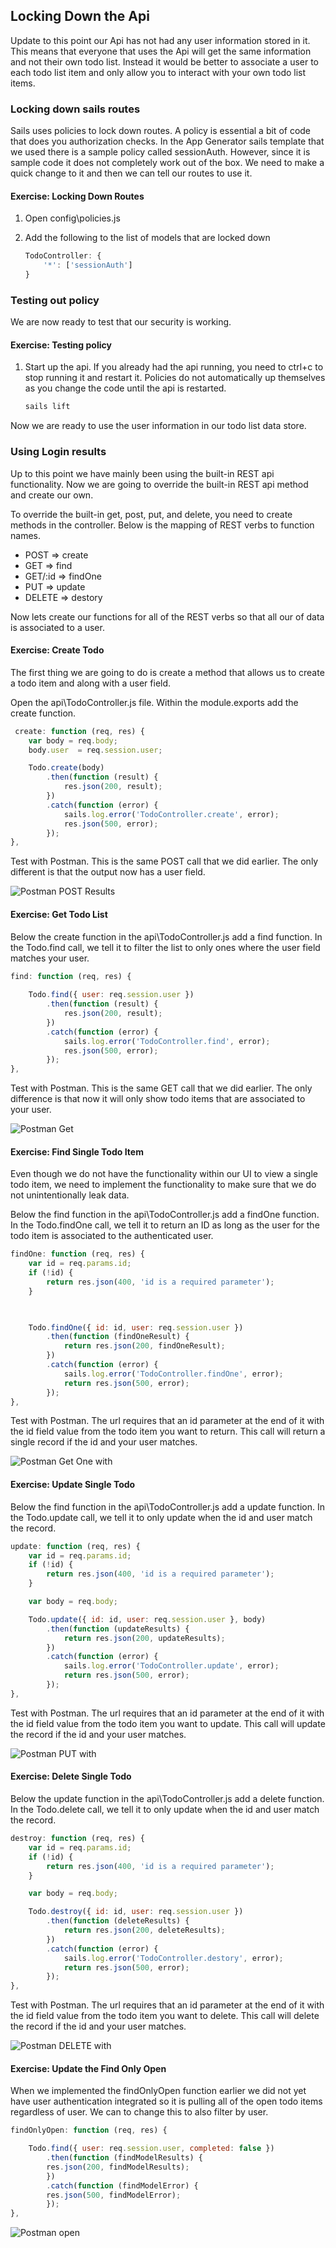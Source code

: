 ## Locking Down the Api

Update to this point our Api has not had any user information stored in it.  This means that everyone that uses the Api will get the same information and not their own todo list.  Instead it would be better to associate a user to each todo list item and only allow you to interact with your own todo list items.  



### Locking down sails routes

Sails uses policies to lock down routes.  A policy is essential a bit of code that does you authorization checks.  In the App Generator sails template that we used there is a sample policy called sessionAuth.  However, since it is sample code it does not completely work out of the box.  We need to make a quick change to it and then we can tell our routes to use it.

<h4 class="exercise-start">
    <b>Exercise</b>: Locking Down Routes
</h4>

1. Open config\policies.js
1. Add the following to the list of models that are locked down

    ```JavaScript
    TodoController: {
        '*': ['sessionAuth']
    }
    ```

<div class="exercise-end"></div>


### Testing out policy

We are now ready to test that our security is working.

<h4 class="exercise-start">
    <b>Exercise</b>: Testing policy
</h4>

1. Start up the api.  If you already had the api running, you need to ctrl+c to stop running it and restart it.  Policies do not automatically up themselves as you change the code until the api is restarted.

    ```bash
    sails lift
    ```

Now we are ready to use the user information in our todo list data store.

<div class="exercise-end"></div>

### Using Login results

Up to this point we have mainly been using the built-in REST api functionality.  Now we are going to override the built-in REST api method and create our own.

To override the built-in get, post, put, and delete, you need to create methods in the controller.  Below is the mapping of REST verbs to function names.

* POST => create 
* GET => find
* GET/:id => findOne 
* PUT => update 
* DELETE => destory 

Now lets create our functions for all of the REST verbs so that all our of data is associated to a user.  

<h4 class="exercise-start">
    <b>Exercise</b>: Create Todo
</h4>

The first thing we are going to do is create a method that allows us to create a todo item and along with a user field.

Open the api\TodoController.js file.  Within the module.exports add the create function.


```javascript
 create: function (req, res) {
    var body = req.body;
    body.user  = req.session.user;

    Todo.create(body)
        .then(function (result) {
            res.json(200, result);
        })
        .catch(function (error) {
            sails.log.error('TodoController.create', error);
            res.json(500, error);
        });
},
```

Test with Postman.   This is the same POST call that we did earlier.  The only different is that the output now has a user field.

![Postman POST Results](images/postman-post-isso.png)

<div class="exercise-end"></div>

<h4 class="exercise-start">
    <b>Exercise</b>: Get Todo List
</h4>

Below the create function in the api\TodoController.js add a find function.  In the Todo.find call, we tell it to filter the list to only ones where the user  field matches your user.  

```javascript
find: function (req, res) {
    
    Todo.find({ user: req.session.user })
        .then(function (result) {
            res.json(200, result);
        })
        .catch(function (error) {
            sails.log.error('TodoController.find', error);
            res.json(500, error);
        });
},
```

Test with Postman.  This is the same GET call that we did earlier.  The only difference is that now it will only show todo items that are associated to your user.

![Postman Get ](images/postman-get-isso.png)

<div class="exercise-end"></div>

<h4 class="exercise-start">
    <b>Exercise</b>: Find Single Todo Item
</h4>

Even though we do not have the functionality within our UI to view a single todo item, we need to implement the functionality to make sure that we do not unintentionally leak data.

Below the find function in the api\TodoController.js add a findOne function.  In the Todo.findOne call, we tell it to return an ID as long as the user for the todo item is associated to the authenticated user.

```javascript
findOne: function (req, res) {
    var id = req.params.id;
    if (!id) {
        return res.json(400, 'id is a required parameter');
    }

    

    Todo.findOne({ id: id, user: req.session.user })
        .then(function (findOneResult) {
            return res.json(200, findOneResult);
        })
        .catch(function (error) {
            sails.log.error('TodoController.findOne', error);
            return res.json(500, error);
        });
},
```

Test with Postman.  The url requires that an id parameter at the end of it with the id field value from the todo item you want to return.  This call will return a single record if the id and your user matches.

![Postman Get One with](images/postman-get-one-isso.png)

<div class="exercise-end"></div>

<h4 class="exercise-start">
    <b>Exercise</b>: Update Single Todo
</h4>

Below the find function in the api\TodoController.js add a update function.   In the Todo.update call, we tell it to only update when the id and user match the record.

```javascript
update: function (req, res) {
    var id = req.params.id;
    if (!id) {
        return res.json(400, 'id is a required parameter');
    }

    var body = req.body;

    Todo.update({ id: id, user: req.session.user }, body)
        .then(function (updateResults) {
            return res.json(200, updateResults);
        })
        .catch(function (error) {
            sails.log.error('TodoController.update', error);
            return res.json(500, error);
        });
},
```

Test with Postman.  The url requires that an id parameter at the end of it with the id field value from the todo item you want to update.  This call will update the record if the id and your user matches.

![Postman PUT with](images/postman-put-isso.png)


<div class="exercise-end"></div>

<h4 class="exercise-start">
    <b>Exercise</b>: Delete Single Todo
</h4>

Below the update function in the api\TodoController.js add a delete function.  In the Todo.delete call, we tell it to only update when the id and user match the record.

```javascript
destroy: function (req, res) {
    var id = req.params.id;
    if (!id) {
        return res.json(400, 'id is a required parameter');
    }

    var body = req.body;

    Todo.destroy({ id: id, user: req.session.user })
        .then(function (deleteResults) {
            return res.json(200, deleteResults);
        })
        .catch(function (error) {
            sails.log.error('TodoController.destory', error);
            return res.json(500, error);
        });
},
```

Test with Postman.  The url requires that an id parameter at the end of it with the id field value from the todo item you want to delete.  This call will delete the record if the id and your user matches.

![Postman DELETE with](images/postman-delete-isso.png)

<div class="exercise-end"></div>


<h4 class="exercise-start">
    <b>Exercise</b>: Update the Find Only Open
</h4>

When we implemented the findOnlyOpen function earlier we did not yet have user authentication integrated so it is pulling all of the open todo items regardless of user.  We can to change this to also filter by user. 

```javascript
findOnlyOpen: function (req, res) {

    Todo.find({ user: req.session.user, completed: false })
        .then(function (findModelResults) {
        res.json(200, findModelResults);
        })
        .catch(function (findModelError) {
        res.json(500, findModelError);
        });
},
```

![Postman open](images/postman-get-findOnlyOpen-isso.png)

<div class="exercise-end"></div>
